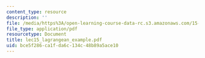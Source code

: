 ```yaml
---
content_type: resource
description: ''
file: /media/https%3A/open-learning-course-data-rc.s3.amazonaws.com/15-066j-system-optimization-and-analysis-for-manufacturing-summer-2003/bce5f286ca1fda6c134c48b89a5ace10_lec15_lagrangean_example.pdf
file_type: application/pdf
resourcetype: Document
title: lec15_lagrangean_example.pdf
uid: bce5f286-ca1f-da6c-134c-48b89a5ace10
---
```


